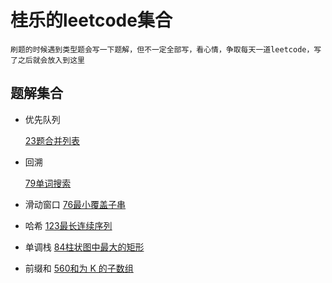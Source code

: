 # 桂乐的leetcode集合

    刷题的时候遇到类型题会写一下题解，但不一定全部写，看心情，争取每天一道leetcode，写了之后就会放入到这里

## 题解集合

+ 优先队列
    
    [23题合并列表](https://guixiaole.github.io/CSnote/leetcode/html/23)
+ 回溯

    [79单词搜索](https://guixiaole.github.io/CSnote/leetcode/html/79)

+ 滑动窗口
    [76最小覆盖子串](https://guixiaole.github.io/CSnote/leetcode/html/76)

+ 哈希
    [123最长连续序列](https://guixiaole.github.io/CSnote/leetcode/html/123)    

+ 单调栈
    [84柱状图中最大的矩形](https://guixiaole.github.io/CSnote/leetcode/html/84) 
+ 前缀和
    [560和为 K 的子数组](https://guixiaole.github.io/CSnote/leetcode/html/560) 